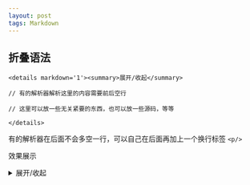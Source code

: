 ```yaml
---
layout: post
tags: Markdown
---
```


## 折叠语法

```
<details markdown='1'><summary>展开/收起</summary>

// 有的解析器解析这里的内容需要前后空行

// 这里可以放一些无关紧要的东西，也可以放一些源码，等等

</details>
```

有的解析器在后面不会多空一行，可以自己在后面再加上一个换行标签 `<p/>`

效果展示

<details markdown='1'><summary>展开/收起</summary>

// 有的解析器解析这里的内容需要前后空行

// 这里可以放一些无关紧要的东西，也可以放一些源码，等等

</details>

<p/>
